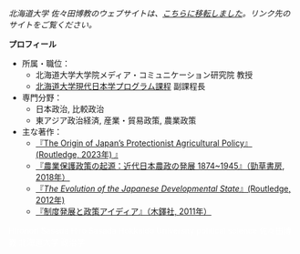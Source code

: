 *北海道大学 佐々田博教のウェブサイトは、[こちらに移転しました](https://sites.google.com/view/hirosasada-jp)。リンク先のサイトをご覧ください。*  
  
**プロフィール**    
- 所属・職位：  
    - 北海道大学大学院メディア・コミュニケーション研究院 教授  
    - [北海道大学現代日本学プログラム課程](https://www.oia.hokudai.ac.jp/mjsp/) 副課程長  
- 専門分野：
    - 日本政治, 比較政治  
    - 東アジア政治経済, 産業・貿易政策, 農業政策   
- 主な著作：  
    - [『The Origin of Japan’s Protectionist Agricultural Policy』 (Routledge, 2023年) 』](https://www.amazon.co.jp/dp/4326351772)　　 
    - [『農業保護政策の起源：近代日本農政の発展 1874~1945』（勁草書房, 2018年）](https://www.amazon.co.jp/dp/4326351772)     
    - [『*The Evolution of the Japanese Developmental State*』(Routledge, 2012年)](https://read.amazon.com/kp/embed?asin=B0094GB17M&preview=newtab&linkCode=kpe&ref_=cm_sw_r_kb_dp_Ck6zCb1GPP3ZB)  
    - [『制度発展と政策アイディア』（木鐸社, 2011年）](https://www.amazon.co.jp/dp/4833224488)  
  
<font color="White">Hironori Sasada Hiro Sasada Hokkaido University political science 佐々田博教 北海道大学 政治学</font> 　      
  
